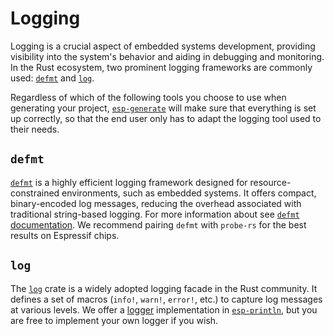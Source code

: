 # Logging

​Logging is a crucial aspect of embedded systems development, providing visibility into the system's behavior and aiding in debugging and monitoring. In the Rust ecosystem, two prominent logging frameworks are commonly used: [`defmt`][defmt] and [`log`][log].

Regardless of which of the following tools you choose to use when generating your project, [`esp-generate`][esp-generate] will make sure that everything is set up correctly, so that the end user only has to adapt the logging tool used to their needs.

## `defmt`

[`defmt`][defmt] is a highly efficient logging framework designed for resource-constrained environments, such as embedded systems. It offers compact, binary-encoded log messages, reducing the overhead associated with traditional string-based logging.​ For more information about see [`defmt` documentation][defmt-documentation]. We recommend pairing `defmt` with `probe-rs` for the best results on Espressif chips.

## `log`

The [`log`][log] crate is a widely adopted logging facade in the Rust community. It defines a set of macros (`info!`, `warn!`, `error!`, etc.) to capture log messages at various levels. We offer a [logger] implementation in [`esp-println`], but you are free to implement your own logger if you wish.

[log]: https://crates.io/crates/log
[defmt]: https://crates.io/crates/defmt
[defmt-documentation]: https://defmt.ferrous-systems.com/introduction
[filtering]: https://defmt.ferrous-systems.com/filtering#filtering
[esp-generate]: ./../getting-started/tooling/esp-generate.md
[logger]: https://docs.rs/log/latest/log/#implementing-a-logger
[`esp-println`]: https://github.com/esp-rs/esp-hal/tree/main/esp-println
